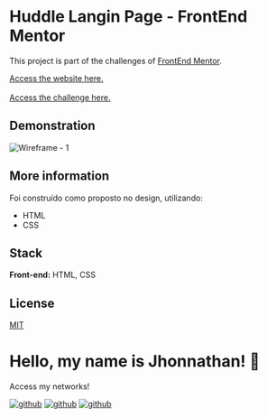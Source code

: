 # Huddle Langin Page - FrontEnd Mentor

This project is part of the challenges of [FrontEnd Mentor](https://www.frontendmentor.io/).

[Access the website here.](https://skilled-frontendmentor.vercel.app/)
<br>
<br>
[Access the challenge here.](https://www.frontendmentor.io/challenges/skilled-elearning-landing-page-S1ObDrZ8q)

## Demonstration

![Wireframe - 1](https://user-images.githubusercontent.com/82620787/234464211-40754a03-4aa9-4b33-9203-d1175d1d6d00.png)

## More information

Foi construído como proposto no design, utilizando:

- HTML
- CSS

## Stack

**Front-end:** HTML, CSS

## License

[MIT](https://choosealicense.com/licenses/mit/)

# Hello, my name is Jhonnathan! 👋

<p>Access my networks!</p>

[![github](https://img.shields.io/badge/-github-%23333?style=for-the-badge&logo=github&logoColor=white)](https://github.com/jhonnathandc)
[![github](https://img.shields.io/badge/-LinkedIn-%230077B5?style=for-the-badge&logo=linkedin&logoColor=white)]("https://www.linkedin.com/in/jhonnathan-cora-6427661b0/)
[![github](https://img.shields.io/badge/-instagram-%23E4405F?style=for-the-badge&logo=instagram&logoColor=white)](https://www.instagram.com/jhonnathandc/)
